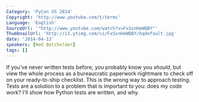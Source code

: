 ```yaml
---
Category: 'PyCon US 2014'
Copyright: 'http://www.youtube.com/t/terms'
Language: 'English'
SourceUrl: '"http://www.youtube.com/watch?v=FxSsnHeWQBY"'
ThumbnailUrl: 'http://i1.ytimg.com/vi/FxSsnHeWQBY/hqdefault.jpg'
date: '2014-04-13'
speakers: [Ned Batchelder]
tags: []
---
```

If you've never written tests before, you probably know you *should*, but view the whole process as a bureaucratic paperwork nightmare to check off on your ready-to-ship checklist. This is the wrong way to approach testing. Tests are a solution to a problem that is important to you: does my code work? I'll show how Python tests are written, and why.
